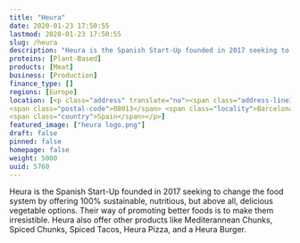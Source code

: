 ```yaml
---
title: "Heura"
date: 2020-01-23 17:50:55
lastmod: 2020-01-23 17:50:55
slug: /heura
description: "Heura is the Spanish Start-Up founded in 2017 seeking to change the food system by offering 100% sustainable, nutritious, but above all, delicious vegetable options. Their way of promoting better foods is to make them irresistible. Heura also offer other products like Mediterannean Chunks, Spiced Chunks, Spiced Tacos, Heura Pizza, and a Heura Burger."
proteins: [Plant-Based]
products: [Meat]
business: [Production]
finance_type: []
regions: [Europe]
location: [<p class="address" translate="no"><span class="address-line1">Passatge de Gaiolà</span><br>
<span class="postal-code">08013</span> <span class="locality">Barcelona</span><br>
<span class="country">Spain</span></p>]
featured_image: ["heura logo.png"]
draft: false
pinned: false
homepage: false
weight: 5000
uuid: 5760
---
```

<p>Heura is the Spanish Start-Up founded in 2017 seeking to change the food system by offering 100% sustainable, nutritious, but above all, delicious vegetable options. Their way of promoting better foods is to make them irresistible. Heura also offer other products like Mediterannean Chunks, Spiced Chunks, Spiced Tacos, Heura Pizza, and a Heura Burger.</p>

